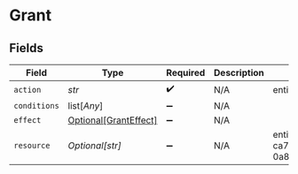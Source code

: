 # Grant


## Fields

| Field                                                       | Type                                                        | Required                                                    | Description                                                 | Example                                                     |
| ----------------------------------------------------------- | ----------------------------------------------------------- | ----------------------------------------------------------- | ----------------------------------------------------------- | ----------------------------------------------------------- |
| `action`                                                    | *str*                                                       | :heavy_check_mark:                                          | N/A                                                         | entity-read                                                 |
| `conditions`                                                | list[*Any*]                                                 | :heavy_minus_sign:                                          | N/A                                                         |                                                             |
| `effect`                                                    | [Optional[GrantEffect]](../../models/shared/granteffect.md) | :heavy_minus_sign:                                          | N/A                                                         |                                                             |
| `resource`                                                  | *Optional[str]*                                             | :heavy_minus_sign:                                          | N/A                                                         | entity:123:contact:f7c22299-ca72-4bca-8538-0a88eeefc947     |